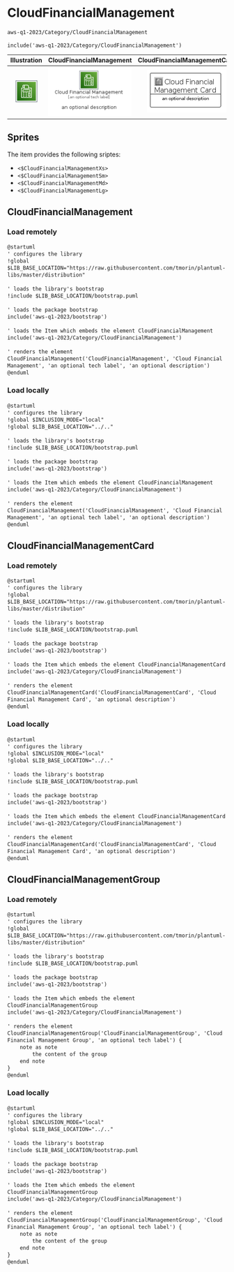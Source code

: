 # CloudFinancialManagement


```text
aws-q1-2023/Category/CloudFinancialManagement
```

```text
include('aws-q1-2023/Category/CloudFinancialManagement')
```



| Illustration | CloudFinancialManagement | CloudFinancialManagementCard | CloudFinancialManagementGroup |
| :---: | :---: | :---: | :---: |
| ![illustration for Illustration](../../aws-q1-2023/Category/CloudFinancialManagement.png) | ![illustration for CloudFinancialManagement](../../aws-q1-2023/Category/CloudFinancialManagement.Local.png) | ![illustration for CloudFinancialManagementCard](../../aws-q1-2023/Category/CloudFinancialManagementCard.Local.png) | ![illustration for CloudFinancialManagementGroup](../../aws-q1-2023/Category/CloudFinancialManagementGroup.Local.png) |



## Sprites
The item provides the following sriptes:

- `<$CloudFinancialManagementXs>`
- `<$CloudFinancialManagementSm>`
- `<$CloudFinancialManagementMd>`
- `<$CloudFinancialManagementLg>`





## CloudFinancialManagement

### Load remotely
```plantuml
@startuml
' configures the library
!global $LIB_BASE_LOCATION="https://raw.githubusercontent.com/tmorin/plantuml-libs/master/distribution"

' loads the library's bootstrap
!include $LIB_BASE_LOCATION/bootstrap.puml

' loads the package bootstrap
include('aws-q1-2023/bootstrap')

' loads the Item which embeds the element CloudFinancialManagement
include('aws-q1-2023/Category/CloudFinancialManagement')

' renders the element
CloudFinancialManagement('CloudFinancialManagement', 'Cloud Financial Management', 'an optional tech label', 'an optional description')
@enduml
```

### Load locally
```plantuml
@startuml
' configures the library
!global $INCLUSION_MODE="local"
!global $LIB_BASE_LOCATION="../.."

' loads the library's bootstrap
!include $LIB_BASE_LOCATION/bootstrap.puml

' loads the package bootstrap
include('aws-q1-2023/bootstrap')

' loads the Item which embeds the element CloudFinancialManagement
include('aws-q1-2023/Category/CloudFinancialManagement')

' renders the element
CloudFinancialManagement('CloudFinancialManagement', 'Cloud Financial Management', 'an optional tech label', 'an optional description')
@enduml
```

## CloudFinancialManagementCard

### Load remotely
```plantuml
@startuml
' configures the library
!global $LIB_BASE_LOCATION="https://raw.githubusercontent.com/tmorin/plantuml-libs/master/distribution"

' loads the library's bootstrap
!include $LIB_BASE_LOCATION/bootstrap.puml

' loads the package bootstrap
include('aws-q1-2023/bootstrap')

' loads the Item which embeds the element CloudFinancialManagementCard
include('aws-q1-2023/Category/CloudFinancialManagement')

' renders the element
CloudFinancialManagementCard('CloudFinancialManagementCard', 'Cloud Financial Management Card', 'an optional description')
@enduml
```

### Load locally
```plantuml
@startuml
' configures the library
!global $INCLUSION_MODE="local"
!global $LIB_BASE_LOCATION="../.."

' loads the library's bootstrap
!include $LIB_BASE_LOCATION/bootstrap.puml

' loads the package bootstrap
include('aws-q1-2023/bootstrap')

' loads the Item which embeds the element CloudFinancialManagementCard
include('aws-q1-2023/Category/CloudFinancialManagement')

' renders the element
CloudFinancialManagementCard('CloudFinancialManagementCard', 'Cloud Financial Management Card', 'an optional description')
@enduml
```

## CloudFinancialManagementGroup

### Load remotely
```plantuml
@startuml
' configures the library
!global $LIB_BASE_LOCATION="https://raw.githubusercontent.com/tmorin/plantuml-libs/master/distribution"

' loads the library's bootstrap
!include $LIB_BASE_LOCATION/bootstrap.puml

' loads the package bootstrap
include('aws-q1-2023/bootstrap')

' loads the Item which embeds the element CloudFinancialManagementGroup
include('aws-q1-2023/Category/CloudFinancialManagement')

' renders the element
CloudFinancialManagementGroup('CloudFinancialManagementGroup', 'Cloud Financial Management Group', 'an optional tech label') {
    note as note
        the content of the group
    end note
}
@enduml
```

### Load locally
```plantuml
@startuml
' configures the library
!global $INCLUSION_MODE="local"
!global $LIB_BASE_LOCATION="../.."

' loads the library's bootstrap
!include $LIB_BASE_LOCATION/bootstrap.puml

' loads the package bootstrap
include('aws-q1-2023/bootstrap')

' loads the Item which embeds the element CloudFinancialManagementGroup
include('aws-q1-2023/Category/CloudFinancialManagement')

' renders the element
CloudFinancialManagementGroup('CloudFinancialManagementGroup', 'Cloud Financial Management Group', 'an optional tech label') {
    note as note
        the content of the group
    end note
}
@enduml
```

